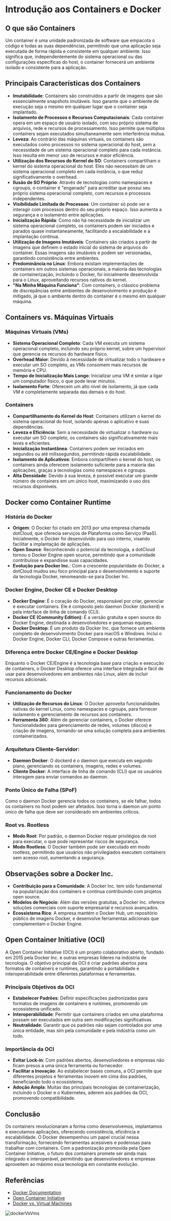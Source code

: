 # Introdução aos Containers e Docker

## O que são Containers
Um container é uma unidade padronizada de software que empacota o código e todas as suas dependências, permitindo que uma aplicação seja executada de forma rápida e consistente em qualquer ambiente. Isso significa que, independentemente do sistema operacional ou das configurações específicas do host, o container fornecerá um ambiente isolado e consistente para a aplicação.

## Principais Características dos Containers

- **Imutabilidade**: Containers são construídos a partir de imagens que são essencialmente snapshots imutáveis. Isso garante que o ambiente de execução seja o mesmo em qualquer lugar que o container seja implantado.
- **Isolamento de Processos e Recursos Computacionais**: Cada container opera em um espaço de usuário isolado, com seu próprio sistema de arquivos, rede e recursos de processamento. Isso permite que múltiplos containers sejam executados simultaneamente sem interferência mútua.
- **Leveza**: Ao contrário das máquinas virtuais, os containers são executados como processos no sistema operacional do host, sem a necessidade de um sistema operacional completo para cada instância. Isso resulta em menor uso de recursos e maior eficiência.
- **Utilização dos Recursos do Kernel do SO**: Containers compartilham o kernel do sistema operacional do host. Eles não necessitam de um sistema operacional completo em cada instância, o que reduz significativamente o overhead.
- **Ilusão de SO Próprio**: Através de tecnologias como namespaces e cgroups, o container é "enganado" para acreditar que possui seu próprio sistema operacional completo, com recursos e processos independentes.
- **Visibilidade Limitada de Processos**: Um container só pode ver e interagir com processos dentro do seu próprio espaço. Isso aumenta a segurança e o isolamento entre aplicações.
- **Inicialização Rápida**: Como não há necessidade de inicializar um sistema operacional completo, os containers podem ser iniciados e parados quase instantaneamente, facilitando a escalabilidade e a implantação contínua.
- **Utilização de Imagens Imutáveis**: Containers são criados a partir de imagens que definem o estado inicial do sistema de arquivos do container. Essas imagens são imutáveis e podem ser versionadas, garantindo consistência entre ambientes.
- **Predominância no Linux**: Embora existam implementações de containers em outros sistemas operacionais, a maioria das tecnologias de containerização, incluindo o Docker, foi inicialmente desenvolvida para o Linux, aproveitando recursos nativos do kernel.
- **"Na Minha Máquina Funciona"**: Com containers, o clássico problema de discrepâncias entre ambientes de desenvolvimento e produção é mitigado, já que o ambiente dentro do container é o mesmo em qualquer máquina.

## Containers vs. Máquinas Virtuais

### Máquinas Virtuais (VMs)
- **Sistema Operacional Completo**: Cada VM executa um sistema operacional completo, incluindo seu próprio kernel, sobre um hypervisor que gerencia os recursos do hardware físico.
- **Overhead Maior**: Devido à necessidade de virtualizar todo o hardware e executar um SO completo, as VMs consomem mais recursos de memória e CPU.
- **Tempo de Inicialização Mais Longo**: Inicializar uma VM é similar a ligar um computador físico, o que pode levar minutos.
- **Isolamento Forte**: Oferecem um alto nível de isolamento, já que cada VM é completamente separada das demais e do host.

### Containers
- **Compartilhamento do Kernel do Host**: Containers utilizam o kernel do sistema operacional do host, isolando apenas o aplicativo e suas dependências.
- **Leveza e Eficiência**: Sem a necessidade de virtualizar o hardware ou executar um SO completo, os containers são significativamente mais leves e eficientes.
- **Inicialização Instantânea**: Containers podem ser iniciados em segundos ou até milissegundos, permitindo rápida escalabilidade.
- **Isolamento de Aplicativos**: Embora compartilhem o kernel do host, os containers ainda oferecem isolamento suficiente para a maioria das aplicações, graças a tecnologias como namespaces e cgroups.
- **Alta Densidade**: Devido à sua leveza, é possível executar um grande número de containers em um único host, maximizando o uso dos recursos disponíveis.

## Docker como Container Runtime

### História do Docker
- **Origem**: O Docker foi criado em 2013 por uma empresa chamada dotCloud, que oferecia serviços de Plataforma como Serviço (PaaS). Inicialmente, o Docker foi desenvolvido para uso interno, visando facilitar a implantação de aplicações.
- **Open Source**: Reconhecendo o potencial da tecnologia, a dotCloud tornou o Docker Engine open source, permitindo que a comunidade contribuísse e expandisse suas capacidades.
- **Evolução para Docker Inc.**: Com a crescente popularidade do Docker, a dotCloud mudou seu foco principal para o desenvolvimento e suporte da tecnologia Docker, renomeando-se para Docker Inc.

### Docker Engine, Docker CE e Docker Desktop
- **Docker Engine**: É o coração do Docker, responsável por criar, gerenciar e executar containers. Ele é composto pelo daemon Docker (dockerd) e pela interface de linha de comando (CLI).
- **Docker CE (Community Edition)**: É a versão gratuita e open source do Docker Engine, destinada a desenvolvedores e pequenas equipes.
- **Docker Desktop**: É um produto da Docker Inc. que fornece um ambiente completo de desenvolvimento Docker para macOS e Windows. Inclui o Docker Engine, Docker CLI, Docker Compose e outras ferramentas.

### Diferença entre Docker CE/Engine e Docker Desktop
Enquanto o Docker CE/Engine é a tecnologia base para criação e execução de containers, o Docker Desktop oferece uma interface integrada e fácil de usar para desenvolvedores em ambientes não Linux, além de incluir recursos adicionais.

### Funcionamento do Docker
- **Utilização de Recursos do Linux**: O Docker aproveita funcionalidades nativas do kernel Linux, como namespaces e cgroups, para fornecer isolamento e gerenciamento de recursos aos containers.
- **Ferramenta 360**: Além de gerenciar containers, o Docker oferece funcionalidades para gerenciamento de redes, volumes (discos) e criação de imagens, tornando-se uma solução completa para ambientes containerizados.

### Arquitetura Cliente-Servidor:
- **Daemon Docker**: O dockerd é o daemon que executa em segundo plano, gerenciando os containers, imagens, redes e volumes.
- **Cliente Docker**: A interface de linha de comando (CLI) que os usuários interagem para enviar comandos ao daemon.

### Ponto Único de Falha (SPoF)
Como o daemon Docker gerencia todos os containers, se ele falhar, todos os containers no host podem ser afetados. Isso torna o daemon um ponto único de falha que deve ser considerado em ambientes críticos.

### Root vs. Rootless
- **Modo Root**: Por padrão, o daemon Docker requer privilégios de root para executar, o que pode representar riscos de segurança.
- **Modo Rootless**: O Docker também pode ser executado em modo rootless, permitindo que usuários não privilegiados executem containers sem acesso root, aumentando a segurança.

## Observações sobre a Docker Inc.
- **Contribuição para a Comunidade**: A Docker Inc. tem sido fundamental na popularização dos containers e continua contribuindo com projetos open source.
- **Modelos de Negócio**: Além das versões gratuitas, a Docker Inc. oferece soluções comerciais com suporte empresarial e recursos avançados.
- **Ecossistema Rico**: A empresa mantém o Docker Hub, um repositório público de imagens Docker, e desenvolve ferramentas adicionais que complementam o Docker Engine.

## Open Container Initiative (OCI)
A Open Container Initiative (OCI) é um projeto colaborativo aberto, fundado em 2015 pela Docker Inc. e outras empresas líderes na indústria de tecnologia. O objetivo principal da OCI é criar padrões abertos para formatos de containers e runtimes, garantindo a portabilidade e interoperabilidade entre diferentes plataformas e ferramentas.

### Principais Objetivos da OCI
- **Estabelecer Padrões**: Definir especificações padronizadas para formatos de imagens de containers e runtimes, promovendo um ecossistema unificado.
- **Interoperabilidade**: Permitir que containers criados em uma plataforma possam ser executados em outra sem modificações significativas.
- **Neutralidade**: Garantir que os padrões não sejam controlados por uma única entidade, mas sim pela comunidade e pela indústria como um todo.

### Importância da OCI
- **Evitar Lock-in**: Com padrões abertos, desenvolvedores e empresas não ficam presos a uma única ferramenta ou fornecedor.
- **Facilitar a Inovação**: Ao estabelecer bases comuns, a OCI permite que diferentes projetos e ferramentas inovem em cima dos padrões, beneficiando todo o ecossistema.
- **Adoção Ampla**: Muitas das principais tecnologias de containerização, incluindo o Docker e o Kubernetes, aderem aos padrões da OCI, promovendo compatibilidade.

## Conclusão
Os containers revolucionaram a forma como desenvolvemos, implantamos e executamos aplicações, oferecendo consistência, eficiência e escalabilidade. O Docker desempenhou um papel crucial nessa transformação, fornecendo ferramentas acessíveis e poderosas para trabalhar com containers. Com a padronização promovida pela Open Container Initiative, o futuro dos containers promete ser ainda mais integrado e interoperável, permitindo que desenvolvedores e empresas aproveitem ao máximo essa tecnologia em constante evolução.

## Referências
- [Docker Documentation](https://docs.docker.com/)
- [Open Container Initiative](https://opencontainers.org/)
- [Docker vs. Virtual Machines](https://www.docker.com/resources/what-container/)

![dockerVsVms](./img/docekrvsvms.png)
